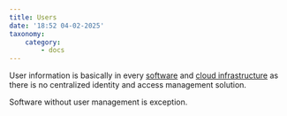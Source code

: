 ```yaml
---
title: Users
date: '18:52 04-02-2025'
taxonomy:
    category:
        - docs
---
```


User information is basically in every [software](/software) and [cloud infrastructure](/cloud-infrastructure) as there is no centralized identity and access management solution.

Software without user management is exception.